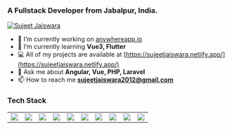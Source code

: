 <!--[![Sujeet Jaiswara StackOverflow](https://github-readme-stackoverflow.vercel.app/?userID=1826469)](https://stackoverflow.com/users/1826469/sujeet-jaiswara)-->
### A Fullstack Developer from Jabalpur, India. 
[![Sujeet Jaiswara](https://img.shields.io/twitter/follow/sujeetjaiswara?style=social)](https://twitter.com/sujeetjaiswara)

- 🔭 I’m currently working on [anywhereapp.io](https://www.anywhereapp.io/)
- 🌱 I’m currently learning **Vue3, Flutter**
- 💻 All of my projects are available at [https://sujeetjaiswara.netlify.app/](https://sujeetjaiswara.netlify.app/)
- 💬 Ask me about **Angular, Vue, PHP, Laravel**
- 📫 How to reach me **sujeetjaiswara2012@gmail.com**

<!--![Sujeet github stats](https://github-readme-stats.vercel.app/api?username=sujeetjaiswara&show_icons=true&theme=radical)-->

<!--### 🎧 Spotify Playing
[![spotify-github-profile](https://spotify-github-profile.vercel.app/api/view?uid=tj4dzhqxrtueqhi5761m4wiww&cover_image=false)](https://open.spotify.com/user/tj4dzhqxrtueqhi5761m4wiww)-->

### Tech Stack
<table>
 <tr>
  <td><img src="https://img.shields.io/badge/javascript%20-%23323330.svg?&style=for-the-badge&logo=javascript&logoColor=%23F7DF1E"/></td>
  <td><img src="https://img.shields.io/badge/typescript%20-%23007ACC.svg?&style=for-the-badge&logo=typescript&logoColor=white"/></td>
  <td><img src="https://img.shields.io/badge/angular%20-%23DD0031.svg?&style=for-the-badge&logo=angular&logoColor=white"/></td>
  <td><img src="https://img.shields.io/badge/vuejs%20-%2335495e.svg?&style=for-the-badge&logo=vue.js&logoColor=%234FC08D"/></td>
  <td><img src="https://img.shields.io/badge/NuxtJS%20-black.svg?&style=for-the-badge&logo=NuxtJS&logoColor=white"/></td>
  <td><img src="https://img.shields.io/badge/node.js%20-%2343853D.svg?&style=for-the-badge&logo=node.js&logoColor=white"/></td>
  <td><img src="https://img.shields.io/badge/express.js%20-%23404d59.svg?&style=for-the-badge"/></td>
  <td><img src="https://img.shields.io/badge/tailwindcss%20-%2338B2AC.svg?&style=for-the-badge&logo=tailwind-css&logoColor=white"/></td>
  <td><img src="https://img.shields.io/badge/bootstrap%20-%23563D7C.svg?&style=for-the-badge&logo=bootstrap&logoColor=white"/></td>
  <td><img src="https://img.shields.io/badge/laravel%20-%23FF2D20.svg?&style=for-the-badge&logo=laravel&logoColor=white"/></td>
 </tr>
</table>



